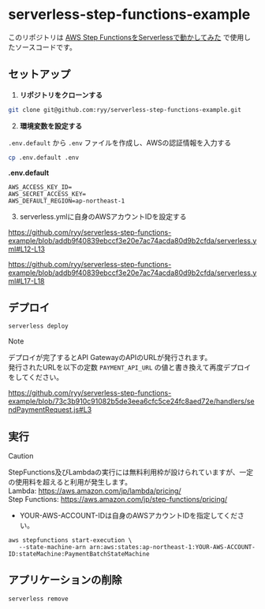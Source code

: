 # serverless-step-functions-example

このリポジトリは [AWS Step FunctionsをServerlessで動かしてみた](https://zenn.dev/moshjp/articles/2605c6c2444d73) で使用したソースコードです。

## セットアップ

1. **リポジトリをクローンする**

```sh
git clone git@github.com:ryy/serverless-step-functions-example.git
```

2. **環境変数を設定する**
   
`.env.default` から `.env` ファイルを作成し、AWSの認証情報を入力する

```sh
cp .env.default .env
```

**.env.default**
```
AWS_ACCESS_KEY_ID=
AWS_SECRET_ACCESS_KEY=
AWS_DEFAULT_REGION=ap-northeast-1
```

3. serverless.ymlに自身のAWSアカウントIDを設定する

https://github.com/ryy/serverless-step-functions-example/blob/addb9f40839ebccf3e20e7ac74acda80d9b2cfda/serverless.yml#L12-L13

https://github.com/ryy/serverless-step-functions-example/blob/addb9f40839ebccf3e20e7ac74acda80d9b2cfda/serverless.yml#L17-L18


## デプロイ
```sh
serverless deploy
```

> [!NOTE]
> デプロイが完了するとAPI GatewayのAPIのURLが発行されます。<br/>
> 発行されたURLを以下の定数 `PAYMENT_API_URL` の値と書き換えて再度デプロイをしてください。

https://github.com/ryy/serverless-step-functions-example/blob/73c3b910c91082b5de3eea6cfc5ce24fc8aed72e/handlers/sendPaymentRequest.js#L3


## 実行
> [!CAUTION]
> StepFunctions及びLambdaの実行には無料利用枠が設けられていますが、一定の使用料を超えると利用が発生します。<br/>
> Lambda: https://aws.amazon.com/jp/lambda/pricing/<br/>
> Step Functions: https://aws.amazon.com/jp/step-functions/pricing/<br/>

- YOUR-AWS-ACCOUNT-IDは自身のAWSアカウントIDを指定してください。

```
aws stepfunctions start-execution \
   --state-machine-arn arn:aws:states:ap-northeast-1:YOUR-AWS-ACCOUNT-ID:stateMachine:PaymentBatchStateMachine
```

## アプリケーションの削除

```sh
serverless remove
```